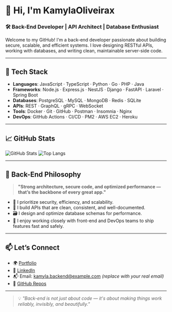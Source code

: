 # 👋 Hi, I'm KamylaOliveirax

### 🛠️ Back-End Developer | API Architect | Database Enthusiast

Welcome to my GitHub! I'm a back-end developer passionate about building secure, scalable, and efficient systems. I love designing RESTful APIs, working with databases, and writing clean, maintainable server-side code.

---

## 🔧 Tech Stack

- **Languages**: JavaScript · TypeScript · Python · Go · PHP · Java
- **Frameworks**: Node.js · Express.js · NestJS · Django · FastAPI · Laravel · Spring Boot
- **Databases**: PostgreSQL · MySQL · MongoDB · Redis · SQLite
- **APIs**: REST · GraphQL · gRPC · WebSocket
- **Tools**: Docker · Git · GitHub · Postman · Insomnia · Nginx
- **DevOps**: GitHub Actions · CI/CD · PM2 · AWS EC2 · Heroku

---

## 📈 GitHub Stats

![GitHub Stats](https://github-readme-stats.vercel.app/api?username=kamylaoliveira&show_icons=true&theme=radical&count_private=true)
![Top Langs](https://github-readme-stats.vercel.app/api/top-langs/?username=kamylaoliveira&layout=compact&theme=radical)

---

## 🧠 Back-End Philosophy

> **"Strong architecture, secure code, and optimized performance — that’s the backbone of every great app."**

- 🔐 I prioritize security, efficiency, and scalability.
- 🔄 I build APIs that are clean, consistent, and well-documented.
- 🗃️ I design and optimize database schemas for performance.
- 🤝 I enjoy working closely with front-end and DevOps teams to ship features fast and safely.

---

## 📫 Let’s Connect

- 🌍 [Portfolio](https://your-portfolio-link.com)
- 💼 [LinkedIn](https://linkedin.com/in/kamylaoliveira)
- 📬 Email: kamyla.backend@example.com *(replace with your real email)*
- 🧰 [GitHub Repos](https://github.com/kamylaoliveira?tab=repositories)

---

> 💡 _"Back-end is not just about code — it's about making things work reliably, invisibly, and beautifully."_
